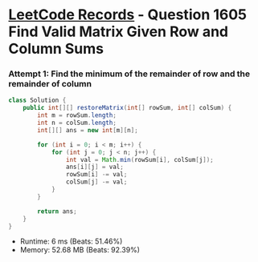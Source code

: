 # [LeetCode Records](../../README.md) - Question 1605 Find Valid Matrix Given Row and Column Sums

### Attempt 1: Find the minimum of the remainder of row and the remainder of column
```java
class Solution {
    public int[][] restoreMatrix(int[] rowSum, int[] colSum) {
        int m = rowSum.length;
        int n = colSum.length;
        int[][] ans = new int[m][n];

        for (int i = 0; i < m; i++) {
            for (int j = 0; j < n; j++) {
                int val = Math.min(rowSum[i], colSum[j]);
                ans[i][j] = val;
                rowSum[i] -= val;
                colSum[j] -= val;
            }
        }

        return ans;
    }
}
```
- Runtime: 6 ms (Beats: 51.46%)
- Memory: 52.68 MB (Beats: 92.39%)

<br>
